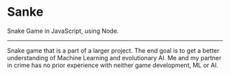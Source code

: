 # Sanke
Snake Game in JavaScript, using Node. 
___

Snake game that is a part of a larger project. The end goal is to get a better understanding of Machine Learning and evolutionary AI.
Me and my partner in crime has no prior experience with neither game development, ML or AI. 
